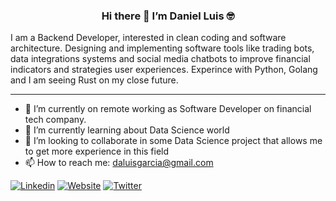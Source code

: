 <h3 align=center>
  Hi there 👋 I’m Daniel Luis 🤓
</h3>

I am a Backend Developer, interested in clean coding and software architecture. Designing and implementing software tools like trading bots, data integrations systems and social media chatbots to improve financial indicators and strategies user experiences. Experince with Python, Golang and I am seeing Rust on my close future.

---
<!--
- 📝 I’m currently studying Computer Engineering and Data Science. -->
- 🔭 I’m currently on remote working as Software Developer on financial tech company.
- 🌱 I’m currently learning about Data Science world
- 👯 I’m looking to collaborate in some Data Science project that allows me to get more experience in this field
- 📫 How to reach me: daluisgarcia@gmail.com

[![Linkedin](https://img.shields.io/badge/-LinkedIn-blue?style=flat&logo=Linkedin&logoColor=white)](https://www.linkedin.com/in/daluisgarcia)
[![Website](https://img.shields.io/badge/-Website-grey?style=flat&logo=JSONWebTokens&logoColor=white)](https://daluisgarcia.github.io)
[![Twitter](https://img.shields.io/badge/-Twitter-blue?style=flat&logo=Twitter&logoColor=white)](https://www.twitter.com/daluisgarcia)


<!--
**daluisgarcia/daluisgarcia** is a ✨ _special_ ✨ repository because its `README.md` (this file) appears on your GitHub profile.

Here are some ideas to get you started:

- 🤔 I’m looking for help with ...
- 💬 Ask me about ...
- 😄 Pronouns: ...
- ⚡ Fun fact: ...

-->
